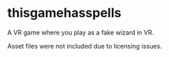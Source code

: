 # thisgamehasspells
A VR game where you play as a fake wizard in VR.

Asset files were not included due to licensing issues.
